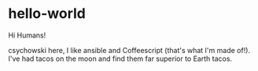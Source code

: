 # hello-world

Hi Humans!

csychowski here, I like ansible and Coffeescript (that's what I'm made of!).
I've had tacos on the moon and find them far superior to Earth tacos.

